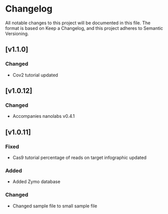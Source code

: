 # Changelog
All notable changes to this project will be documented in this file.
The format is based on Keep a Changelog,
and this project adheres to Semantic Versioning.

## [v1.1.0]
### Changed
- Cov2 tutorial updated

## [v1.0.12]
### Changed
- Accompanies nanolabs v0.4.1


## [v1.0.11]
### Fixed
- Cas9 tutorial percentage of reads on target infographic updated

### Added
- Added Zymo database

### Changed
- Changed sample file to small sample file
